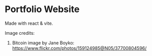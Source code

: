 # Portfolio Website

Made with react & vite.

Image credits:
1. Вitcoin image by Jane Boyko: https://www.flickr.com/photos/159124985@N05/37700804596/